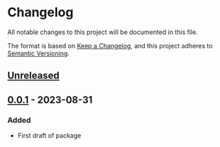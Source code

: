 # Changelog
All notable changes to this project will be documented in this file.

The format is based on [Keep a Changelog](https://keepachangelog.com/en/1.0.0/), and this project adheres to [Semantic Versioning](https://semver.org/spec/v2.0.0.html).

## [Unreleased]

## [0.0.1] - 2023-08-31
### Added
- First draft of package

[Unreleased]: https://github.com/ernestum/data-samples-printer/compare/0.0.1...main
[0.0.1]: https://github.com/ernestum/data-samples-printer/tree/0.0.1
